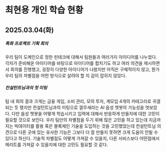 # 최현용 개인 학습 현황

## 2025.03.04(화)
##### 특화 프로젝트 기획 회의
 우리 팀이 도메인으로 정한 핀테크에 대해서 팀원들과 여러가지 아이디어를 나누었다. 각자가 준비해온 아이디어를 바탕으로 아이디어를 합치기도 하고 여러 의견을 제시하면서 회의를 진행했고, 굉장히 다양한 아이디어가 나왔지만 아직은 구체적이지 않고, 뭔가 우리 팀의 차별점을 어떤 방식으로 살려야 할 지 감이 잡히지 않았다.
##### 컨설턴트님과의 첫 미팅
 팀 내 회의 결과 크게는 금융 게임, 소비 관리, 모의 투자, 계모임 4개의 카테고리로 귀결되는 듯 했지만 컨설턴트님과의 미팅으로 껄무새라는 AI 음성 챗봇의 가능성을 엿보았다. 다만 음성 챗봇을 어떻게 학습시키고 입력에 대해서 반응하게 만들지에 대한 고민이 필요할 것으로 보인다. 
우리 팀만의 차별점을 두기 위해 많은 고민을 하고 있는데 지금까지는 빅데이터를 활용 혹은 블록체인 기술을 도입하는 것을 고민했었는데 컨설턴트님 의견으로 다른 곳에 있는 유사한 기능은 그보다 더 잘 만들지 못하면 크게 도움이 안될 수 있다고 하신다. 기술적 차별점도 어떻게 가져갈 수 있을지, 다른 서비스보다 어떤점에서 메리트를 가져갈 수 있을지에 대한 고민도 필요할 것 같다. 
